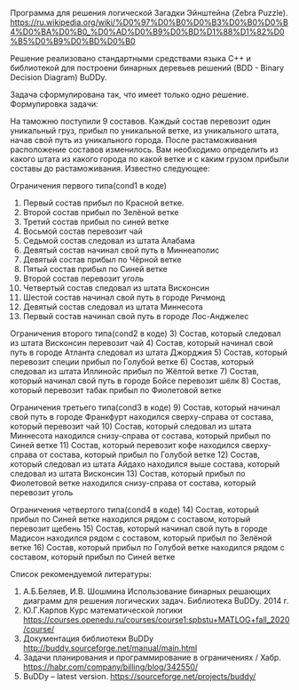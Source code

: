 Программа для решения логической Загадки Эйнштейна (Zebra Puzzle).
https://ru.wikipedia.org/wiki/%D0%97%D0%B0%D0%B3%D0%B0%D0%B4%D0%BA%D0%B0_%D0%AD%D0%B9%D0%BD%D1%88%D1%82%D0%B5%D0%B9%D0%BD%D0%B0

Решение реализовано стандартными средствами языка C++ и библиотекой для построени бинарных деревьев решений (BDD - Binary Decision Diagram) BuDDy.

Задача сформулирована так, что имеет только одно решение.
Формулировка задачи:

На таможню поступили 9 составов. Каждый состав перевозит один уникальный груз, прибыл по уникальной ветке, из уникального штата, начав свой путь из уникального города. 
После растаможивания расположение составов изменилось.
Вам необходимо определить из какого штата из какого города по какой ветке и с каким грузом прибыли составы до растаможивания. Известно следующее:

Ограничения первого типа(cond1 в коде)
1)	Первый состав прибыл по Красной ветке.
2)	Второй состав прибыл по Зелёной ветке
3) 	Третий состав прибыл по синей ветке 
4) 	Восьмой состав перевозит чай
5) 	Седьмой состав следовал из штата Алабама
6)	Девятый состав начинал свой путь в Миннеаполис
7)	Девятый состав прибыл по Чёрной ветке 
8)	Пятый состав прибыл по Синей ветке
9)	Второй состав перевозит уголь
10)	Четвертый состав следовал из штата Висконсин
11)	Шестой состав начинал свой путь в городе Ричмонд
12)	Девятый состав следовал из штата Миннесота
13)	Первый состав начинал свой путь в городе Лос-Анджелес

Ограничения второго типа(cond2 в коде)
3) 	Состав, который следовал из штата Висконсин перевозит чай
4) 	Состав, который начинал свой путь в городе Атланта следовал из штата Джорджия
5)	Состав, который перевозит специи прибыл по Голубой ветке
6) 	Состав, который следовал из штата Иллинойс прибыл по Жёлтой ветке
7) 	Состав, который начинал свой путь в городе Бойсе перевозит шёлк
8) 	Состав, который перевозит табак прибыл по Фиолетовой ветке 

Ограничения третьего типа(cond3 в коде)
9)	Состав, который начинал свой путь в городе Франкфурт находился сверху-справа от состава, который перевозит чай
10) Состав, который следовал из штата Миннесота находился снизу-справа от состава, который прибыл по Синей ветке
11) Состав, который перевозит кофе находился сверху-справа от состава, который прибыл по Голубой ветке
12)	Состав, который следовал из штата Айдахо находился выше состава, который следовал из штата Висконсин
13)	Состав, который прибыл по Фиолетовой ветке находился снизу-справа от состава, который перевозит уголь

Ограничения четвертого типа(cond4 в коде)
14)	Состав, который прибыл по Синей ветке находился рядом с составом, который перевозит щебень
15)	Состав, который начинал свой путь в городе Мадисон находился рядом с составом, который прибыл по Зелёной ветке
16)	Состав, который прибыл по Голубой ветке находился рядом с составом, который прибыл по Синей ветке 	 

Список рекомендуемой литературы:
1)	А.Б.Беляев, И.В. Шошмина Использование бинарных решающих диаграмм для решения логических задач. Библиотека BuDDy. 2014 г.
2)	Ю.Г.Карпов Курс математической логики https://courses.openedu.ru/courses/course1:spbstu+MATLOG+fall_2020/course/ 
3)	Документация библиотеки BuDDy http://buddy.sourceforge.net/manual/main.html 
4)	Задачи планирования и программирование в ограничениях / Хабр. https://habr.com/company/billing/blog/342550/
5)	BuDDy – latest version. https://sourceforge.net/projects/buddy/
